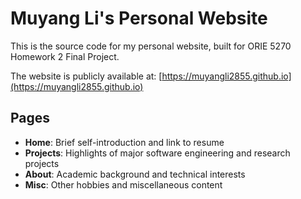 # Muyang Li's Personal Website

This is the source code for my personal website, built for ORIE 5270 Homework 2 Final Project.

The website is publicly available at: [https://muyangli2855.github.io](https://muyangli2855.github.io)

## Pages
- **Home**: Brief self-introduction and link to resume
- **Projects**: Highlights of major software engineering and research projects
- **About**: Academic background and technical interests
- **Misc**: Other hobbies and miscellaneous content